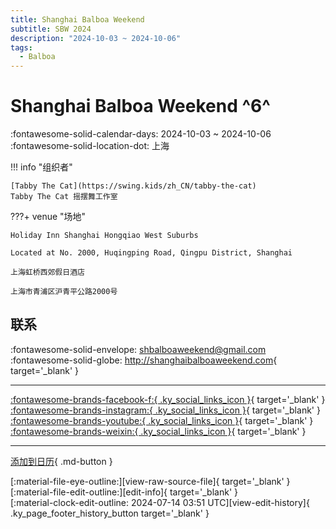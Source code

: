 ```yaml
---
title: Shanghai Balboa Weekend
subtitle: SBW 2024
description: "2024-10-03 ~ 2024-10-06"
tags:
  - Balboa
---
```


# Shanghai Balboa Weekend ^6^

:fontawesome-solid-calendar-days: 2024-10-03 ~ 2024-10-06  
:fontawesome-solid-location-dot: 上海  

!!! info "组织者"

    [Tabby The Cat](https://swing.kids/zh_CN/tabby-the-cat)  
    Tabby The Cat 摇摆舞工作室  

???+ venue "场地"

    Holiday Inn Shanghai Hongqiao West Suburbs  
      
    Located at No. 2000, Huqingping Road, Qingpu District, Shanghai  
      
    上海虹桥西郊假日酒店  
      
    上海市青浦区沪青平公路2000号  

## 联系

:fontawesome-solid-envelope: <shbalboaweekend@gmail.com>  
:fontawesome-solid-globe: <http://shanghaibalboaweekend.com>{ target='_blank' }  

---

 [:fontawesome-brands-facebook-f:{ .ky_social_links_icon }](https://www.facebook.com/profile.php?id=61551863467704){ target='_blank' } [:fontawesome-brands-instagram:{ .ky_social_links_icon }](https://instagram.com/balboaweekend.sh){ target='_blank' } [:fontawesome-brands-youtube:{ .ky_social_links_icon }](https://youtube.com/@shanghaibalboaweekend){ target='_blank' } [:fontawesome-brands-weixin:{ .ky_social_links_icon }](https://mp.weixin.qq.com/s/mqE-FEsnOip_WfHZLWOa-w){ target='_blank' }

---

[添加到日历](https://swing.news/ics/zh-Hans/2024/zh_CN/shanghai-balboa-weekend-2024.ics){ .md-button }

<div class="ky_page_footer" markdown>
<div class="ky_page_footer_trailing" markdown="span">
[:material-file-eye-outline:][view-raw-source-file]{ target='_blank' }
[:material-file-edit-outline:][edit-info]{ target='_blank' }
</div>
<div class="ky_page_footer_leading" markdown="span">
[:material-clock-edit-outline: 2024-07-14 03:51 UTC][view-edit-history]{ .ky_page_footer_history_button target='_blank' }
</div>
</div>

[view-raw-source-file]: https://github.com/swingdance/events/blob/main/2024/zh_CN/shanghai-balboa-weekend-2024.json "查看原始源文件"
[edit-info]: https://github.com/swingdance/events/issues/new?assignees=&labels=update+event&projects=&template=03-update_entity.yml&title=%5B2024%2Fzh_CN%5D%20Shanghai%20Balboa%20Weekend&region=zh_CN&year=2024&id=shanghai-balboa-weekend-2024&name=Shanghai%20Balboa%20Weekend&org_id=tabby-the-cat "编辑信息"

[view-edit-history]: https://github.com/swingdance/events/commits/main/2024/zh_CN/shanghai-balboa-weekend-2024.json "查看编辑历史"

